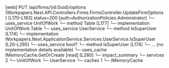 [web] PUT /api/firms/{id:Guid}/options  (Workpapers.Next.API.Controllers.Firms.FirmsController.UpdateFirmOptions)  [L170–L183] status=200 [auth=AuthorizationPolicies.Administrator]
  └─ uses_service UnitOfWork
    └─ method Table [L177]
      └─ implementation UnitOfWork.Table
  └─ uses_service UserService
    └─ method IsSuperUser [L174]
      └─ implementation Workpapers.Next.ApplicationService.Services.UserService.IsSuperUser [L20-L295]
        └─ uses_service bool?
          └─ method IsSuperUser [L174]
            └─ ... (no implementation details available)
        └─ uses_cache IMemoryCache.GetOrCreate [read] [L280]
  └─ impact_summary
    └─ services 2
      └─ UnitOfWork
      └─ UserService
    └─ caches 1
      └─ IMemoryCache

